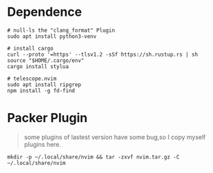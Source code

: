 # Dependence
```shell
# null-ls the "clang_format" Plugin
sudo apt install python3-venv

# install cargo
curl --proto '=https' --tlsv1.2 -sSf https://sh.rustup.rs | sh
source "$HOME/.cargo/env"
cargo install stylua

# telescope.nvim
sudo apt install ripgrep
npm install -g fd-find
```

# Packer Plugin
> some plugins of lastest version have some bug,so I copy myself plugins here.

```shell
mkdir -p ~/.local/share/nvim && tar -zxvf nvim.tar.gz -C ~/.local/share/nvim
```


